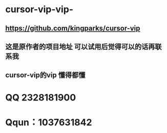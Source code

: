 # cursor-vip-vip-
## https://github.com/kingparks/cursor-vip
## 这是原作者的项目地址 可以试用后觉得可以的话再联系我
## cursor-vip的vip 懂得都懂
# QQ 2328181900
# Qqun：1037631842
